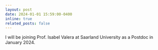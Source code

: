 ```yaml
---
layout: post
date: 2024-01-01 15:59:00-0400
inline: true
related_posts: false
---
```


I will be joining Prof. Isabel Valera at Saarland University as a Postdoc in January 2024.
